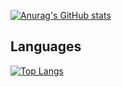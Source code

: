 [![Anurag's GitHub stats](https://github-readme-stats.vercel.app/api?username=NicNieRobie&count_private=true&show_icons=true&theme=tokyonight)](https://github.com/anuraghazra/github-readme-stats)

## Languages
[![Top Langs](https://github-readme-stats.vercel.app/api/top-langs/?username=NicNieRobie&layout=compact&theme=tokyonight)](https://github.com/anuraghazra/github-readme-stats)
